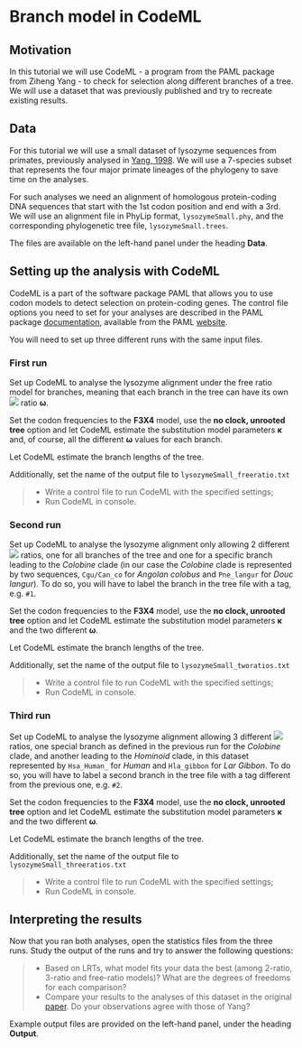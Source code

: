 # Branch model in CodeML

## Motivation

In this tutorial we will use CodeML - a program from the PAML package from Ziheng Yang - to check for selection along different branches of a tree. We will use a dataset that was previously published and try to recreate existing results.

## Data

For this tutorial we will use a small dataset of lysozyme sequences from primates, previously analysed in [Yang, 1998](https://academic.oup.com/mbe/article/15/5/568/987857?login=false). We will use a 7-species subset that represents the four major primate lineages of the phylogeny to save time on the analyses.

For such analyses we need an alignment of homologous protein-coding DNA sequences that start with the 1st codon position and end with a 3rd. We will use an alignment file in PhyLip format, `lysozymeSmall.phy`, and the corresponding phylogenetic tree file, `lysozymeSmall.trees`.

The files are available on the left-hand panel under the heading **Data**.


## Setting up the analysis with CodeML

CodeML is a part of the software package PAML that allows you to use codon models to detect selection on protein-coding genes. The control file options you need to set for your analyses are described in the PAML package [documentation](http://abacus.gene.ucl.ac.uk/software/pamlDOC.pdf), available from the PAML [website](http://abacus.gene.ucl.ac.uk/software/paml.html).

You will need to set up three different runs with the same input files.

### First run

Set up CodeML to analyse the lysozyme alignment under the free ratio model for branches, meaning that each branch in the tree can have its own <img src="https://render.githubusercontent.com/render/math?math=d_n/d_s"> ratio **ω**.

Set the codon frequencies to the **F3X4** model, use the **no clock, unrooted tree** option and let CodeML estimate the substitution model parameters **κ** and, of course, all the different **ω** values for each branch.

Let CodeML estimate the branch lengths of the tree.

Additionally, set the name of the output file to `lysozymeSmall_freeratio.txt`

> - Write a control file to run CodeML with the specified settings;
> - Run CodeML in console.

### Second run

Set up CodeML to analyse the lysozyme alignment only allowing 2 different <img src="https://render.githubusercontent.com/render/math?math=d_n/d_s"> ratios, one for all branches of the tree and one for a specific branch leading to the *Colobine* clade (in our case the *Colobine* clade is represented by two sequences, `Cgu/Can_co` for *Angolan colobus* and `Pne_langur` for *Douc langur*). To do so, you will have to label the branch in the tree file with a tag, e.g. `#1`. 

Set the codon frequencies to the **F3X4** model, use the **no clock, unrooted tree** option and let CodeML estimate the substitution model parameters **κ** and the two different **ω**.

Let CodeML estimate the branch lengths of the tree.

Additionally, set the name of the output file to `lysozymeSmall_tworatios.txt`

> - Write a control file to run CodeML with the specified settings;
> - Run CodeML in console.

### Third run

Set up CodeML to analyse the lysozyme alignment allowing 3 different <img src="https://render.githubusercontent.com/render/math?math=d_n/d_s"> ratios, one special branch as defined in the previous run for the *Colobine* clade, and another leading to the *Hominoid* clade, in this dataset represented by `Hsa_Human_` for *Human* and `Hla_gibbon` for *Lar Gibbon*. To do so, you will have to label a second branch in the tree file with a tag different from the previous one, e.g. `#2`. 

Set the codon frequencies to the **F3X4** model, use the **no clock, unrooted tree** option and let CodeML estimate the substitution model parameters **κ** and the two different **ω**.

Let CodeML estimate the branch lengths of the tree.

Additionally, set the name of the output file to `lysozymeSmall_threeratios.txt`

> - Write a control file to run CodeML with the specified settings;
> - Run CodeML in console.

## Interpreting the results

Now that you ran both analyses, open the statistics files from the three runs. Study the output of the runs and try to answer the following questions:

> - Based on LRTs, what model fits your data the best (among 2-ratio, 3-ratio and free-ratio models)? What are the degrees of freedoms for each comparison?
> - Compare your results to the analyses of this dataset in the original [paper](https://academic.oup.com/mbe/article/15/5/568/987857?login=false). Do your observations agree with those of Yang?

Example output files are provided on the left-hand panel, under the heading **Output**.

<!--Branch lengths are parameters, ratios are parameters-->
